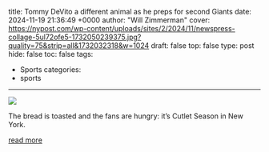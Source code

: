 title: Tommy DeVito a different animal as he preps for second Giants
date: 2024-11-19 21:36:49 +0000
author: "Will Zimmerman"
cover: https://nypost.com/wp-content/uploads/sites/2/2024/11/newspress-collage-5ul72ofe5-1732050239375.jpg?quality=75&strip=all&1732032318&w=1024
draft: false
top: false
type: post
hide: false
toc: false
tags:
  - Sports
categories:
  - sports
---

![](https://nypost.com/wp-content/uploads/sites/2/2024/11/newspress-collage-5ul72ofe5-1732050239375.jpg?quality=75&strip=all&1732032318&w=1024)

The bread is toasted and the fans are hungry: it’s Cutlet Season in New York.

[read more](https://nypost.com/2024/11/19/sports/tommy-devito-a-different-animal-in-latest-giants-chance-sean-stellato/)
